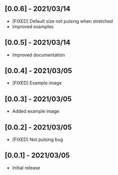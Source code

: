 ## [0.0.6] - 2021/03/14

  * [FIXED] Default size not pulsing when stretched
  * Improved examples

## [0.0.5] - 2021/03/14

  * Improved documentation

## [0.0.4] - 2021/03/05

  * [FIXED] Example image

## [0.0.3] - 2021/03/05

  * Added example image

## [0.0.2] - 2021/03/05

  * [FIXED] Not pulsing bug

## [0.0.1] - 2021/03/05

  * Initial release

